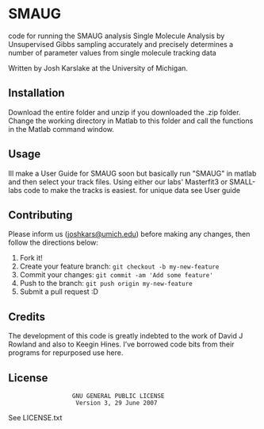 # SMAUG
code for running the SMAUG analysis 
Single Molecule Analysis by Unsupervised Gibbs sampling accurately and precisely determines a number of parameter values from single molecule tracking data


Written by Josh Karslake at the University of Michigan.

## Installation

Download the entire folder and unzip if you downloaded the .zip folder. Change the working directory in Matlab to this folder and call the functions in the Matlab command window.

## Usage

Ill make a User Guide for SMAUG soon but basically run "SMAUG" in matlab and then select your track files. 
Using either our labs' Masterfit3 or SMALL-labs code to make the tracks is easiest. for unique data see User guide


## Contributing

Please inform us (joshkars@umich.edu) before making any changes, then follow the directions below: 
1. Fork it!
2. Create your feature branch: `git checkout -b my-new-feature`
3. Commit your changes: `git commit -am 'Add some feature'`
4. Push to the branch: `git push origin my-new-feature`
5. Submit a pull request :D

## Credits
The development of this code is greatly indebted to the work of David J Rowland and also to Keegin Hines. 
I’ve borrowed code bits from their programs for repurposed use here.


## License

                      GNU GENERAL PUBLIC LICENSE
                       Version 3, 29 June 2007

  See LICENSE.txt
